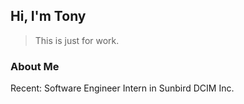 ## Hi, I'm Tony

> This is just for work.

### About Me

Recent: Software Engineer Intern in Sunbird DCIM Inc.
